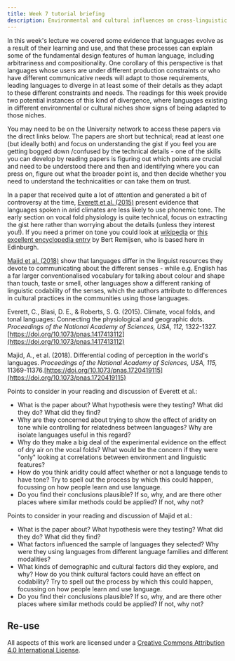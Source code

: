 ```yaml
---
title: Week 7 tutorial briefing
description: Environmental and cultural influences on cross-linguistic variation
---
```


In this week's lecture we covered some evidence that languages evolve as a result of their learning and use, and that these processes can explain some of the fundamental design features of human language, including arbitrariness and compositionality. One corollary of this perspective is that languages whose users are under different production constraints or who have different communicative needs will adapt to those requirements, leading languages to diverge in at least some of their details as they adapt to these different constraints and needs. The readings for this week provide two potential instances of this kind of divergence, where languages existing in different environmental or cultural niches show signs of being adapted to those niches. 

You may need to be on the University network to access these papers via the direct links below. The papers are short but technical; read at least one (but ideally both) and focus on understanding the gist if you feel you are getting bogged down /confused by the technical details - one of the skills you can develop by reading papers is figuring out which points are crucial and need to be understood there and then and identifying where you can press on, figure out what the broader point is, and then decide whether you need to understand the technicalities or can take them on trust. 

In a paper that received quite a lot of attention and generated a bit of controversy at the time, [Everett et al. (2015)](https://doi.org/10.1073/pnas.1417413112) present evidence that languages spoken in arid climates are less likely to use phonemic tone. The early section on vocal fold physiology is quite technical, focus on extracting the gist here rather than worrying about the details (unless they interest you!). If you need a primer on tone you could look at [wikipedia](https://en.wikipedia.org/wiki/Tone_(linguistics)) or [this excellent encyclopedia entry](https://doi.org/10.1093/acrefore/9780199384655.013.109) by Bert Remijsen, who is based here in Edinburgh.

[Majid et al. (2018)]((https://doi.org/10.1073/pnas.1720419115)) show that languages differ in the linguist resources they devote to communicating about the different senses - while e.g. English has a far larger conventionalised vocabulary for talking about colour and shape than touch, taste or smell, other languages show a different ranking of linguistic codability of the senses, which the authors attribute to differences in cultural practices in the communities using those languages.

Everett, C., Blasi, D. E., & Roberts, S. G. (2015). Climate, vocal folds, and tonal languages: Connecting the physiological and geographic dots. <i>Proceedings of the National Academy of Sciences, USA, 112,</i> 1322-1327.[https://doi.org/10.1073/pnas.1417413112](https://doi.org/10.1073/pnas.1417413112)

Majid, A., et al. (2018). Differential coding of perception in the world's languages. <i>Proceedings of the National Academy of Sciences, USA, 115,</i> 11369-11376.[https://doi.org/10.1073/pnas.1720419115](https://doi.org/10.1073/pnas.1720419115)

Points to consider in your reading and discussion of Everett et al.:
- What is the paper about? What hypothesis were they testing? What did they do? What did they find?
- Why are they concerned about trying to show the effect of aridity on tone while controlling for relatedness between languages? Why are isolate languages useful in this regard?
- Why do they make a big deal of the experimental evidence on the effect of dry air on the vocal folds? What would be the concern if they were "only" looking at correlations between environment and linguistic features? 
- How do you think aridity could affect whether or not a language tends to have tone? Try to spell out the process by which this could happen, focussing on how people learn and use language.
- Do you find their conclusions plausible? If so, why, and are there other places where similar methods could be applied? If not, why not? 

Points to consider in your reading and discussion of Majid et al.:
- What is the paper about? What hypothesis were they testing? What did they do? What did they find?
- What factors influenced the sample of languages they selected? Why were they using languages from different language families and different modalities? 
- What kinds of demographic and cultural factors did they explore, and why? How do you think cultural factors could have an effect on codability? Try to spell out the process by which this could happen, focussing on how people learn and use language.
- Do you find their conclusions plausible? If so, why, and are there other places where similar methods could be applied? If not, why not? 

## Re-use

All aspects of this work are licensed under a [Creative Commons Attribution 4.0 International License](http://creativecommons.org/licenses/by/4.0/).
